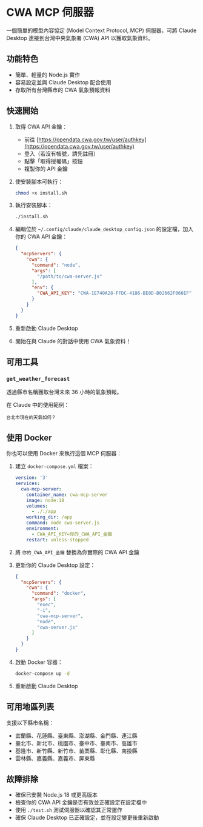# CWA MCP 伺服器

一個簡單的模型內容協定 (Model Context Protocol, MCP) 伺服器，可將 Claude Desktop 連接到台灣中央氣象署 (CWA) API 以獲取氣象資料。

## 功能特色

- 簡單、輕量的 Node.js 實作
- 容易設定並與 Claude Desktop 配合使用
- 存取所有台灣縣市的 CWA 氣象預報資料

## 快速開始

1. 取得 CWA API 金鑰：
   - 前往 [https://opendata.cwa.gov.tw/user/authkey](https://opendata.cwa.gov.tw/user/authkey)
   - 登入（若沒有帳號，請先註冊）
   - 點擊「取得授權碼」按鈕
   - 複製你的 API 金鑰

2. 使安裝腳本可執行：
   ```bash
   chmod +x install.sh
   ```

3. 執行安裝腳本：
   ```bash
   ./install.sh
   ```

4. 編輯位於 `~/.config/claude/claude_desktop_config.json` 的設定檔，加入你的 CWA API 金鑰：
   ```json
   {
     "mcpServers": {
       "cwa": {
         "command": "node",
         "args": [
           "/path/to/cwa-server.js"
         ],
         "env": {
           "CWA_API_KEY": "CWA-1E740A28-FFDC-4186-BE0D-B02662F066EF"
         }
       }
     }
   }
   ```

5. 重新啟動 Claude Desktop

6. 開始在與 Claude 的對話中使用 CWA 氣象資料！

## 可用工具

### `get_weather_forecast`
透過縣市名稱獲取台灣未來 36 小時的氣象預報。

在 Claude 中的使用範例：
```
台北市現在的天氣如何？
```

## 使用 Docker

你也可以使用 Docker 來執行這個 MCP 伺服器：

1. 建立 `docker-compose.yml` 檔案：
   ```yaml
   version: '3'
   services:
     cwa-mcp-server:
       container_name: cwa-mcp-server
       image: node:18
       volumes:
         - ./:/app
       working_dir: /app
       command: node cwa-server.js
       environment:
         - CWA_API_KEY=你的_CWA_API_金鑰
       restart: unless-stopped
   ```

2. 將 `你的_CWA_API_金鑰` 替換為你實際的 CWA API 金鑰

3. 更新你的 Claude Desktop 設定：
   ```json
   {
     "mcpServers": {
       "cwa": {
         "command": "docker",
         "args": [
           "exec",
           "-i",
           "cwa-mcp-server",
           "node",
           "cwa-server.js"
         ]
       }
     }
   }
   ```

4. 啟動 Docker 容器：
   ```bash
   docker-compose up -d
   ```

5. 重新啟動 Claude Desktop

## 可用地區列表

支援以下縣市名稱：
- 宜蘭縣、花蓮縣、臺東縣、澎湖縣、金門縣、連江縣
- 臺北市、新北市、桃園市、臺中市、臺南市、高雄市
- 基隆市、新竹縣、新竹市、苗栗縣、彰化縣、南投縣
- 雲林縣、嘉義縣、嘉義市、屏東縣

## 故障排除

- 確保已安裝 Node.js 18 或更高版本
- 檢查你的 CWA API 金鑰是否有效並正確設定在設定檔中
- 使用 `./test.sh` 測試伺服器以確認其正常運作
- 確保 Claude Desktop 已正確設定，並在設定變更後重新啟動
